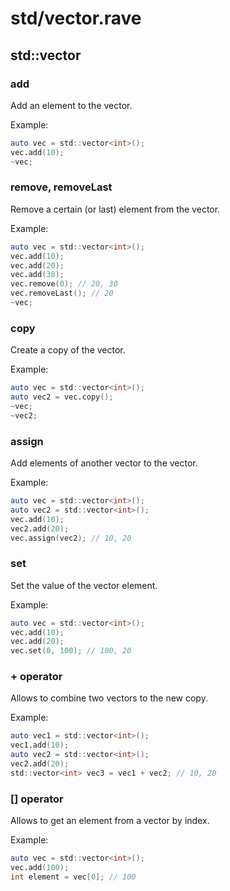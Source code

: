 # std/vector.rave

## std::vector

### add

Add an element to the vector.

Example:

```d
auto vec = std::vector<int>();
vec.add(10);
~vec;
```

### remove, removeLast

Remove a certain (or last) element from the vector.

Example:

```d
auto vec = std::vector<int>();
vec.add(10);
vec.add(20);
vec.add(30);
vec.remove(0); // 20, 30
vec.removeLast(); // 20
~vec;
```

### copy

Create a copy of the vector.

Example:

```d
auto vec = std::vector<int>();
auto vec2 = vec.copy();
~vec;
~vec2;
```

### assign

Add elements of another vector to the vector.

Example:

```d
auto vec = std::vector<int>();
auto vec2 = std::vector<int>();
vec.add(10);
vec2.add(20);
vec.assign(vec2); // 10, 20
```

### set

Set the value of the vector element.

Example:

```d
auto vec = std::vector<int>();
vec.add(10);
vec.add(20);
vec.set(0, 100); // 100, 20
```

### + operator

Allows to combine two vectors to the new copy.

Example:

```d
auto vec1 = std::vector<int>();
vec1.add(10);
auto vec2 = std::vector<int>();
vec2.add(20);
std::vector<int> vec3 = vec1 + vec2; // 10, 20
```

### [] operator

Allows to get an element from a vector by index.

Example:

```d
auto vec = std::vector<int>();
vec.add(100);
int element = vec[0]; // 100
```
